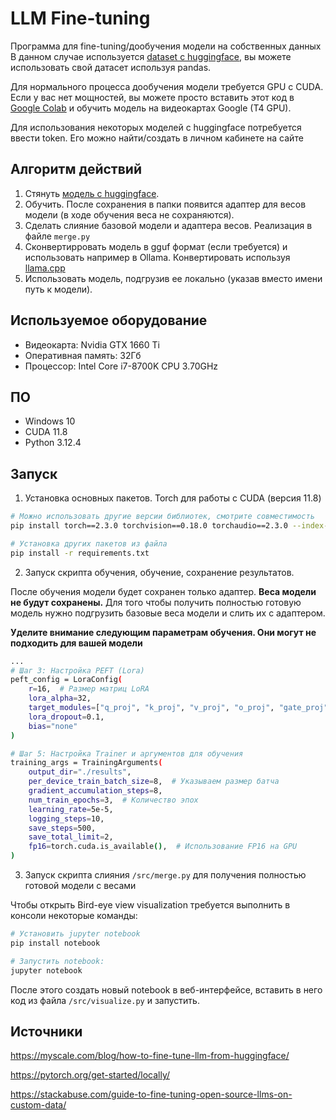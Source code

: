 # LLM Fine-tuning
Программа для fine-tuning/дообучения модели на собственных данных
В данном случае используется [dataset с huggingface](https://huggingface.co/datasets), вы можете использовать свой датасет используя pandas.

Для нормального процесса дообучения модели требуется GPU с CUDA. Если у вас нет мощностей, вы можете просто вставить этот код в [Google Colab](https://colab.research.google.com/) и обучить модель на видеокартах Google (T4 GPU).

Для использования некоторых моделей с huggingface потребуется ввести token. Его можно найти/создать в личном кабинете на сайте 

## Алгоритм действий

1) Стянуть [модель с huggingface](https://huggingface.co/models).
2) Обучить. После сохранения в папки появится адаптер для весов модели (в ходе обучения веса не сохраняются).
3) Сделать слияние базовой модели и адаптера весов. Реализация в файле ```merge.py```
4) Cконвертирровать модель в gguf формат (если требуется) и использовать например в Ollama. Конвертировать используя [llama.cpp](https://github.com/ggerganov/llama.cpp)
5) Использовать модель, подгрузив ее локально (указав вместо имени путь к модели).

## Используемое оборудование
- Видеокарта: Nvidia GTX 1660 Ti
- Оперативная память: 32Гб
- Процессор: Intel Core i7-8700K CPU 3.70GHz

## ПО
- Windows 10
- CUDA 11.8
- Python 3.12.4

## Запуск 

1) Установка основных пакетов. Torch для работы с CUDA (версия 11.8)

```bash
# Можно использовать другие версии библиотек, смотрите совместимость
pip install torch==2.3.0 torchvision==0.18.0 torchaudio==2.3.0 --index-url https://download.pytorch.org/whl/cu118

# Установка других пакетов из файла
pip install -r requirements.txt
```

2) Запуск скрипта обучения, обучение, сохранение результатов.

После обучения модели будет сохранен только адаптер. **Веса модели не будут сохранены.**
Для того чтобы получить полностью готовую модель нужно подгрузить базовые веса модели и слить их с адаптером.

**Уделите внимание следующим параметрам обучения. Они могут не подходить для вашей модели**

```bash
...
# Шаг 3: Настройка PEFT (Lora)
peft_config = LoraConfig(
    r=16,  # Размер матриц LoRA
    lora_alpha=32,
    target_modules=["q_proj", "k_proj", "v_proj", "o_proj", "gate_proj", "up_proj", "down_proj"],  # Модули, к которым применяется LoRA
    lora_dropout=0.1,
    bias="none"
)

# Шаг 5: Настройка Trainer и аргументов для обучения
training_args = TrainingArguments(
    output_dir="./results",
    per_device_train_batch_size=8,  # Указываем размер батча
    gradient_accumulation_steps=8,
    num_train_epochs=3,  # Количество эпох
    learning_rate=5e-5,
    logging_steps=10,
    save_steps=500,
    save_total_limit=2,
    fp16=torch.cuda.is_available(),  # Использование FP16 на GPU
)
```

3) Запуск скрипта слияния ```/src/merge.py``` для получения полностью готовой модели с весами


Чтобы открыть Bird-eye view visualization требуется выполнить в консоли некоторые команды:

```bash
# Установить jupyter notebook
pip install notebook

# Запустить notebook:
jupyter notebook
```

После этого создать новый notebook в веб-интерфейсе, вставить в него код из файла ```/src/visualize.py``` и запустить.

## Источники

https://myscale.com/blog/how-to-fine-tune-llm-from-huggingface/

https://pytorch.org/get-started/locally/

https://stackabuse.com/guide-to-fine-tuning-open-source-llms-on-custom-data/
